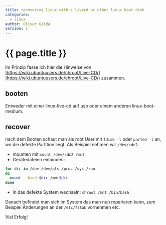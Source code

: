 ```yaml
---
title: recovering linux with a livecd or other linux boot disk
categories:
  - linux
author: Oliver Gaida
version: 1
---
```


# {{ page.title }}

Im Prinzip fasse ich hier die Hinweise von [https://wiki.ubuntuusers.de/chroot/Live-CD/](https://wiki.ubuntuusers.de/chroot/Live-CD/) zusammen.

## booten

Entweder mit einer linux-live-cd auf usb oder einem anderen linux-boot-medium.

## recover

nach dem Booten schaut man als root User mit `fdisk -l` oder `parted -l` an, wo die defekte Partition liegt. Als Beispiel nehmen wir `/dev/sdc2`.

- mounten mit `mount /dev/sdc2 /mnt`
- Gerätedateien einbinden:

```bash
for dir in /dev /dev/pts /proc /sys /run
do 
  mount --bind $dir /mnt$dir
done 
```

- in das defekte System wechseln: `chroot /mnt /bin/bash`

Danach befindet man sich im System das man nun reparieren kann, zum Beispiel Änderungen an der `/etc/fstab` vornehmen etc.

Viel Erfolg!